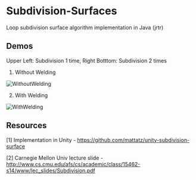 # Subdivision-Surfaces
Loop subdivision surface algorithm implementation in Java (jrtr)

## Demos
Upper Left: Subdivision 1 time, Right Botttom: Subdivision 2 times

1) Without Welding

![WithoutWelding](https://github.com/Duotun/Subdivision-Surfaces/blob/master/Demos/Subdivision%20Without%20Welding.gif)


2) With Welding

![WithWelding](https://github.com/Duotun/Subdivision-Surfaces/blob/master/Demos/Subdivision%20With%20Welding.gif)


## Resources

[1] Implementation in Unity - https://github.com/mattatz/unity-subdivision-surface

[2] Carnegie Mellon Univ lecture slide - http://www.cs.cmu.edu/afs/cs/academic/class/15462-s14/www/lec_slides/Subdivision.pdf


